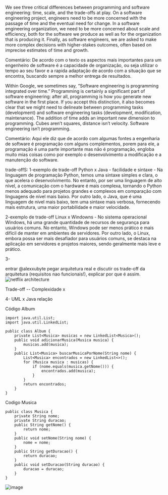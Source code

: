 We see three critical differences between programming and software engineering: time, scale, and the trade-offs at play. On a software engineering project, engineers need to be more concerned with the passage of time and the eventual need for change. In a software engineering organization, we need to be more concerned about scale and efficiency, both for the software we produce as well as for the organization that is producing it. Finally, as software engineers, we are asked to make more complex decisions with higher-stakes outcomes, often based on imprecise estimates of time and growth.

Comentário:
De acordo com o texto os aspectos mais importantes para um engenheiro de software é a capacidade de organização, ou seja utilizar o tempo ao seu favor e a rapida adaptação de acordo com a situação que se encontra, buscando sempre a melhor entrega de resultados.

Within Google, we sometimes say, “Software engineering is programming integrated over time.” Programming is certainly a significant part of software engineering: after all, programming is how you generate new software in the first place. If you accept this distinction, it also becomes clear that we might need to delineate between programming tasks (development) and software engineering tasks (development, modification, maintenance). The addition of time adds an important new dimension to programming. Cubes aren’t squares, distance isn’t velocity. Software engineering isn’t programming.

Comentário:
Aqui ele diz que de acordo com algumas fontes a engenharia de software é programação com alguns complementos, porem para ele, a programação é uma parte importante mas não é programação, engloba muito mias coisas como por exemplo o desenvolvimento a modificação e a manutenção do software. 

trade-offS:
1-exemplo de trade-off Python x Java - facilidade e sintaxe - Na linguagem de programação Python, temos uma sintaxe simples e clara, o que acelera o desenvolvimento. No entanto, por ser uma linguagem de alto nível, a comunicação com o hardware é mais complexa, tornando o Python menos adequado para projetos grandes e complexos em comparação com linguagens de nível mais baixo. Por outro lado, o Java, que é uma linguagem de nível mais baixo, tem uma sintaxe mais verbosa, fornecendo mais estrutura, uma maior portabilidade e maior velocidade.

2-exemplo de trade-off Linux x Windowns - No sistema operacional Windows, há uma grande quantidade de recursos de segurança para usuários comuns. No entanto, Windows pode ser menos prático e mais difícil de manter em ambientes de servidores. Por outro lado, o Linux, embora possa ser mais desafiador para usuários comuns, se destaca na aplicação em servidores e projetos maiores, sendo geralmente mais leve e prático.

3-

entrar @alexxubyte pegar arquitetura real e discutir os trade-off da arquitetura (requisitos nao funcionais!), explicar por que é assim.
![netflix architecture](https://github.com/user-attachments/assets/31ede896-6722-400d-92ee-b6de7cd2761e)

Trade-off -- Complexidade x 

4- UML x Java relação

Código Album<br>

    import java.util.List;
    import java.util.LinkedList;

    public class Album {
        private List<Musica> musicas = new LinkedList<Musica>();
        public void adicionarMusica(Musica musica) {
            musicas.add(musica);
        }
        public List<Musica> buscarMusicaPorNome(String nome) {
            List<Musica> encontrados = new LinkedList<>();
            for (Musica musica : musicas) {
                if (nome.equals(musica.getNome())) {
                    encontrados.add(musica);
                }
            }
            return encontrados;
        }
    }

Codigo Musica<br>

    public class Musica {
        private String nome;
        private String duracao;
        public String getNome() {
            return nome;
        }
        public void setNome(String nome) {
            nome = nome;
        }
        public String getDuracao() {
            return duracao;
        }
        public void setDuracao(String duracao) {
            duracao = duracao;
        }
    }

![image](https://github.com/user-attachments/assets/edbc484d-7c1c-43ee-9b9d-4816cbb8b6e9)


